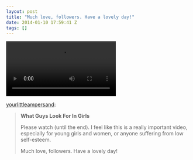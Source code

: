 ```yaml
---
layout: post
title: "Much love, followers. Have a lovely day!"
date: 2014-01-10 17:59:41 Z
tags: []
---
```

<video autoplay="autoplay" controls="controls"><source src="http://youtu.be/NWsrmT0btGw"></video>

[yourlittleampersand](http://yourlittleampersand.tumblr.com/post/72839837531/what-guys-look-for-in-girls-please-watch-until):

> **What Guys Look For In Girls**
> 
> Please watch (until the end). I feel like this is a really important video, especially for young girls and women, or anyone suffering from low self-esteem. 
> 
> Much love, followers. Have a lovely day!
